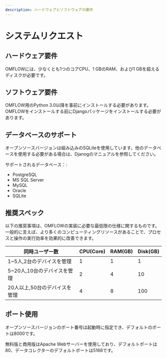 ```yaml
---
description: ハードウェアとソフトウェアの要件
---
```


# システムリクエスト

## ハードウェア要件

OMFLOWには、少なくとも1つのコアCPU、1 GBのRAM、および1 GBを超えるディスクが必要です。

## ソフトウェア要件

OMFLOW用のPython 3.0以降を事前にインストールする必要があります。OMFLOWをインストールする前にDjangoパッケージをインストールする必要があります。

## データベースのサポート

オープンソースバージョンは組み込みのSQLiteを使用しています。他のデータベースを使用する必要がある場合は、Djanogのマニュアルを参照してください。

サポートされるデータベース：:

* PostgreSQL
* MS SQL Server
* MySQL
* Oracle
* SQLite

## 推奨スペック

以下の推奨事項は、OMFLOWの実装に必要な最低限の仕様に関するものです。一般的に言えば、より多くのコンピューティングリソースがあることで、プロセスと操作の実行効率を効果的に改善できます。

| 同時ユーザー数            | CPU(Core) | RAM(GB) | Disk(GB) |
| ------------------ | --------- | ------- | -------- |
| 1\~5人,2台のデバイスを管理   | 1         | 1       | 1        |
| 5\~20人,10台のデバイスを管理 | 2         | 4       | 10       |
| 20人以上,50台のデバイスを管理  | 4         | 8       | 100      |

## ポート使用

オープンソースバージョンのポート番号は起動時に指定でき、デフォルトのポートは8000です。

無料版と商用版はApache Webサーバーを使用しており、デフォルトポートは80、データコレクターのデフォルトポートは5168です。

##

